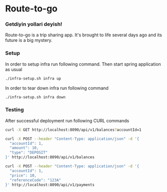 # Route-to-go

### Getdiyin yollari deyish!


Route-to-go is a trip sharing app. It's brought to life several days ago and its future is a big mystery. 


### Setup

In order to setup infra run following command. Then start spring application as usual


```sh
./infra-setup.sh infra up 
```

In order to tear down infra run following command
```sh
./infra-setup.sh infra down
```

### Testing

After successful deployment run following CURL commands

```sh
curl -X GET http://localhost:8090/api/v1/balances?accountId=1
```

```sh
curl -X POST --header "Content-Type: application/json" -d '{
  "accountId": 1,
  "amount": 10,
  "type": "DEPOSIT"
}' http://localhost:8090/api/v1/balances
```


```sh
curl -X POST --header "Content-Type: application/json" -d '{
  "accountId": 1,
  "price": 10,
  "referenceCode": "123A"
}' http://localhost:8090/api/v1/payments
```









